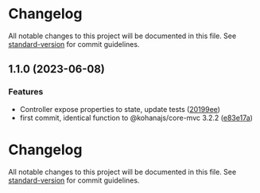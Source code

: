 # Changelog

All notable changes to this project will be documented in this file. See [standard-version](https://github.com/conventional-changelog/standard-version) for commit guidelines.

## 1.1.0 (2023-06-08)


### Features

* Controller expose properties to state, update tests ([20199ee](https://github.com/LionRockJS/mvc/commit/20199eeb8c35c10bfbbe0004929abaf4e5dace0c))
* first commit, identical function to @kohanajs/core-mvc 3.2.2 ([e83e17a](https://github.com/LionRockJS/mvc/commit/e83e17a338560196ceefdbe68b6d1ac853aed6ca))

# Changelog

All notable changes to this project will be documented in this file. See [standard-version](https://github.com/conventional-changelog/standard-version) for commit guidelines.
